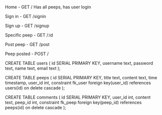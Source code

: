 Home - GET /
Has all peeps, has user login

Sign in - GET /signin

Sign up - GET /signup

Specific peep - GET /:id

Post peep - GET /post

Peep posted - POST /



CREATE TABLE users (
  id SERIAL PRIMARY KEY,
  username text,
  password text,
  name text,
  email text
);

CREATE TABLE peeps (
  id SERIAL PRIMARY KEY,
  title text,
  content text,
  time timestamp,
  user_id int,
  constraint fk_user foreign key(user_id)
    references users(id)
    on delete cascade
);

CREATE TABLE comments (
  id SERIAL PRIMARY KEY,
  user_id int,
  content text,
  peep_id int,
  constraint fk_peep foreign key(peep_id)
    references peeps(id)
    on delete cascade
);
